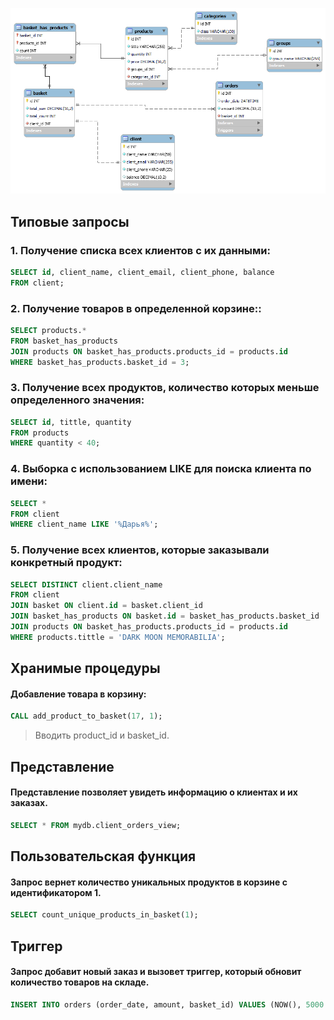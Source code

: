 ![](https://github.com/qweriikk/shop_bd/blob/main/erd3.png)

## Типовые запросы 
### 1. Получение списка всех клиентов с их данными:
```sql
SELECT id, client_name, client_email, client_phone, balance
FROM client;
```
### 2. Получение товаров в определенной корзине::
```sql
SELECT products.* 
FROM basket_has_products 
JOIN products ON basket_has_products.products_id = products.id
WHERE basket_has_products.basket_id = 3; 
```

### 3. Получение всех продуктов, количество которых меньше определенного значения:
```sql
SELECT id, tittle, quantity
FROM products
WHERE quantity < 40;
```

### 4. Выборка с использованием LIKE для поиска клиента по имени:
```sql
SELECT *
FROM client
WHERE client_name LIKE '%Дарья%';
```

### 5. Получение всех клиентов, которые заказывали конкретный продукт:
```sql
SELECT DISTINCT client.client_name
FROM client 
JOIN basket ON client.id = basket.client_id
JOIN basket_has_products ON basket.id = basket_has_products.basket_id
JOIN products ON basket_has_products.products_id = products.id
WHERE products.tittle = 'DARK MOON MEMORABILIA';
```

## Хранимые процедуры

#### Добавление товара в корзину:
```sql
CALL add_product_to_basket(17, 1);
```
> Вводить product_id и basket_id.

## Представление
#### Представление позволяет увидеть информацию о клиентах и их заказах.
```sql
SELECT * FROM mydb.client_orders_view;
```

## Пользовательская функция
#### Запрос вернет количество уникальных продуктов в корзине с идентификатором 1.
```sql
SELECT count_unique_products_in_basket(1);
```
## Триггер
#### Запрос добавит новый заказ и вызовет триггер, который обновит количество товаров на складе.
```sql
INSERT INTO orders (order_date, amount, basket_id) VALUES (NOW(), 5000.00, 1);
```
